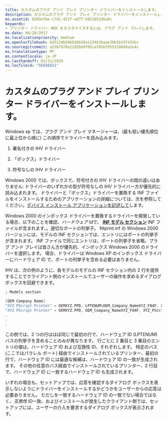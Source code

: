 ```yaml
---
title: カスタムのプラグ アンド プレイ プリンター ドライバーをインストールします。
description: カスタムのプラグ アンド プレイ プリンター ドライバーをインストールします。
ms.assetid: 0269afbe-c7d1-4227-ad77-b921852d6a0c
keywords:
- プリンター ドライバー WDK をカスタマイズするには、プラグ アンド プレイします。
ms.date: 04/20/2017
ms.localizationpriority: medium
ms.openlocfilehash: bd3124b506928018a113461baae3bb1b197431bc
ms.sourcegitcommit: a33b7978e22d5bb9f65ca7056f955319049a2e4c
ms.translationtype: MT
ms.contentlocale: ja-JP
ms.lasthandoff: 01/31/2019
ms.locfileid: "56556831"
---
```

# <a name="installing-a-custom-plug-and-play-printer-driver"></a>カスタムのプラグ アンド プレイ プリンター ドライバーをインストールします。





Windows xp では、プラグ アンド プレイ マネージャーは、(最も低い優先順位に最上位から順に) この順序でドライバーを読み込みます。

1.  署名付きの IHV ドライバー

2.  「ボックス」ドライバー

3.  符号なしの IHV ドライバー

Windows 2000 では、ボックスで、符号付きの IHV ドライバーの間の違いはありません: ドライバーのいずれかの型が符号なしの IHV ドライバー方が優先的に読み込まれます。 ドライバーと「ボックス」ドライバーを置換する INF ファイルをインストールするためのアプリケーションの詳細については、次を参照してください。[デバイス インストール アプリケーションを記述して](https://msdn.microsoft.com/library/windows/hardware/ff554015)します。

Windows 2000 のインボックス ドライバーを置換するドライバーを開発している場合、以下のことを確認、*ハードウェア Id*で、 [ **INF モデル セクション**](https://msdn.microsoft.com/library/windows/hardware/ff547456) INF ファイルが含まれます、。適切なポートの列挙子。 Ntprint.inf の Windows 2000 バージョンには、モデルの INF セクションでは、エントリにはポートの列挙子が含まれます。 INF ファイルで同じエントリは、ポートの列挙子を省略、プラグ アンド プレイは皆さん方が優先的、インボックス Windows 2000 のドライバーを選択します。 場合、ドライバーは Windows XP のインボックス ドライバーにハードウェア ID で、ポートの列挙子を含める必要はありません。

IHV は、次の例のように、各モデルのモデルの INF セクション内の 2 行を提供することでクライアント側のインストールでユーザーの操作を求めるダイアログ ボックスを回避できます。

```cpp
; Models section

[OEM Company Name]
"XYZ PScript Printer" = OEMXYZ.PPD, LPTENUM\OEM_Company_NameXYZ_F84F, XYZ_PScript_Printer
"XYZ PScript Printer" = OEMXYZ.PPD, OEM_Company_NameXYZ_F84F, XYZ_PScript_Printer
.
.
.
```

この例では、2 つの行はほぼ同じで最初の行で、ハードウェア ID (LPTENUM) バスの列挙子を含めることのみが異なります。 行ごとに 2 番目と 3 番目のエントリの値は、ハードウェア ID および互換性 ID、それぞれします。 特定のバス (ここではパラレル ポート) 経由でインストールされているプリンター、最初の行で、ハードウェア ID には最適な候補は、ハードウェア ID の一致が生成されます。 その他の任意のバス経由でインストールされているプリンター、2 行目で、ハードウェア ID に一致するハードウェア ID も生成されます。

いずれの場合も、セットアップでは、応答を確認するダイアログ ボックスを表示しないようにドライバーをインストールするかどうかをユーザーからの応答は必要ありません。 ただしを一致するハードウェア ID の一致でない場合ではなく、*互換性 ID*一致、およびインストールが発生したクライアント側では、セットアップには、ユーザーの介入を要求するダイアログ ボックスが表示されます。

 

 




